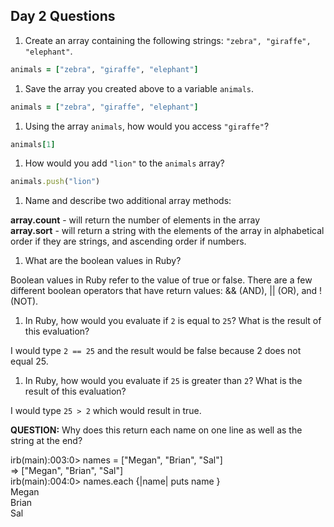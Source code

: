 ## Day 2 Questions

1. Create an array containing the following strings: `"zebra", "giraffe", "elephant"`.
```ruby
animals = ["zebra", "giraffe", "elephant"]
```

1. Save the array you created above to a variable `animals`.
```ruby
animals = ["zebra", "giraffe", "elephant"]
```

1. Using the array `animals`, how would you access `"giraffe"`?
```ruby
animals[1]
```

1. How would you add `"lion"` to the `animals` array?
```ruby
animals.push("lion")
```

1. Name and describe two additional array methods:

**array.count** - will return the number of elements in the array  
**array.sort** - will return a string with the elements of the array in alphabetical order if they are strings, and ascending order if numbers.

1. What are the boolean values in Ruby?

Boolean values in Ruby refer to the value of true or false. There are a few different boolean operators that have return values: && (AND), || (OR), and ! (NOT).

1. In Ruby, how would you evaluate if `2` is equal to `25`? What is the result of this evaluation?

I would type `2 == 25` and the result would be false because 2 does not equal 25.

1. In Ruby, how would you evaluate if `25` is greater than `2`? What is the result of this evaluation?

I would type `25 > 2` which would result in true.


**QUESTION:** Why does this return each name on one line as well as the string at the end?

irb(main):003:0> names = ["Megan", "Brian", "Sal"]  
=> ["Megan", "Brian", "Sal"]  
irb(main):004:0> names.each {|name| puts name }  
Megan  
Brian  
Sal  
<!-- => ["Megan", "Brian", "Sal"]   -->
